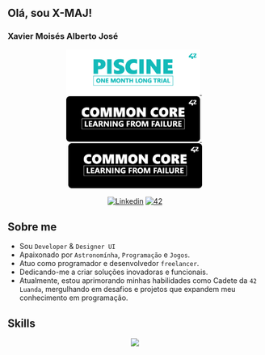 ## Olá, sou X-MAJ!
### Xavier Moisés Alberto José 




<p float="center" align="center">

  <a href="https://github.com/xmaj2001/42-piscine">
    <img src="42/banners/profile/github_profile_banner_round_piscine_v1.png" width="265">
  </a>
  &nbsp;
  <a href="https://github.com/xmaj2001/42-common-core">
    <img src="42/banners/profile/github_profile_banner_round_common_core_v1.png" width="265"/>
  </a>
  &nbsp;
  <a href="https://github.com/xmaj2001/42-common-core">
    <img src="42/banners/profile/github_profile_banner_round_common_core_v1.png" width="265"/>
  </a>
</p>


<p align="center">
    <a href='https://www.linkedin.com/in/xmaj2001' target="_blank"><img alt='Linkedin' src='https://img.shields.io/badge/LinkedIn-100000?style=flat&logo=Linkedin&logoColor=white&labelColor=0A66C2&color=0A66C2'/></a>
    </a>
    <a href='https://profile.intra.42.fr/users/xmaj2001' target="_blank"><img alt='42' src='https://img.shields.io/badge/Luanda-100000?style=flat&logo=42&logoColor=white&labelColor=000000&color=000000'/></a>
    </a>
</p>

## Sobre me

- Sou `Developer` & `Designer UI`
- Apaixonado por `Astronomínha`, `Programação` e `Jogos`.
- Atuo como programador e desenvolvedor `freelancer`.
- Dedicando-me a criar soluções inovadoras e funcionais.
- Atualmente, estou aprimorando minhas habilidades como Cadete da `42 Luanda`, mergulhando em desafios e projetos que expandem meu conhecimento em programação.

## Skills

<p align="center">
  <a href="https://skillicons.dev">
    <img src="https://skillicons.dev/icons?i=c,cs,cpp,html,css,git,github,bash,linux,vscode,figma,ps,markdown,mysql,php,nodejs,vuejs,unity,electron" />
  </a>
</p>
